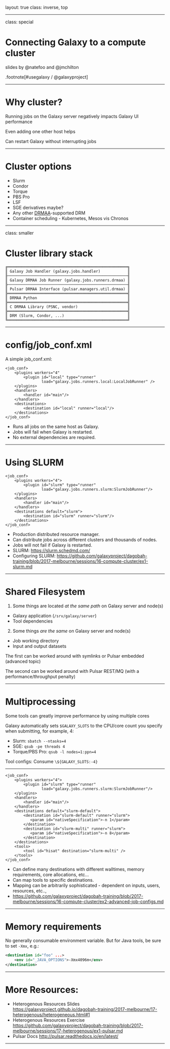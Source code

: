 layout: true
class: inverse, top

---
class: special
# Connecting Galaxy to a compute cluster

slides by @natefoo and @jmchilton

.footnote[\#usegalaxy / @galaxyproject]

---
# Why cluster?

Running jobs on the Galaxy server negatively impacts Galaxy UI performance

Even adding one other host helps

Can restart Galaxy without interrupting jobs

---
# Cluster options

- Slurm
- Condor
- Torque
- PBS Pro
- LSF
- SGE derivatives maybe?
- Any other [DRMAA](https://www.drmaa.org/)-supported DRM
- Container scheduling - Kubernetes, Mesos vis Chronos

---
class: smaller
# Cluster library stack

```
╔═════════════════════════════════════════════════════╗
║ Galaxy Job Handler (galaxy.jobs.handler)            ║
╟─────────────────────────────────────────────────────╢
║ Galaxy DRMAA Job Runner (galaxy.jobs.runners.drmaa) ║
╠─────────────────────────────────────────────────────╢
║ Pulsar DRMAA Interface (pulsar.managers.util.drmaa) ║
╠═════════════════════════════════════════════════════╣
║ DRMAA Python                                        ║
╠═════════════════════════════════════════════════════╣
║ C DRMAA Library (PSNC, vendor)                      ║
╠═════════════════════════════════════════════════════╣
║ DRM (Slurm, Condor, ...)                            ║
╚═════════════════════════════════════════════════════╝

```

---

# config/job_conf.xml

A simple job_conf.xml:

```
<job_conf>
    <plugins workers="4"
        <plugin id="local" type="runner"
                load="galaxy.jobs.runners.local:LocalJobRunner" />
    </plugins>
    <handlers>
        <handler id="main"/>
    </handlers>
    <destinations>
        <destination id="local" runner="local"/>
    </destinations>
</job_conf>
```

- Runs all jobs on the same host as Galaxy.
- Jobs will fail when Galaxy is restarted.
- No external dependencies are required.

---

# Using SLURM

```
<job_conf>
    <plugins workers="4">
        <plugin id="slurm" type="runner"
                load="galaxy.jobs.runners.slurm:SlurmJobRunner"/>
    </plugins>
    <handlers>
        <handler id="main"/>
    </handlers>
    <destinations default="slurm">
        <destination id="slurm" runner="slurm"/>
    </destinations>
</job_conf>
```

- Production distributed resource manager.
- Can distribute jobs across different clusters and thousands of nodes.
- Jobs will not fail if Galaxy is restarted.
- SLURM: https://slurm.schedmd.com/
- Configuring SLURM: https://github.com/galaxyproject/dagobah-training/blob/2017-melbourne/sessions/16-compute-cluster/ex1-slurm.md

---

# Shared Filesystem

1. Some things are located *at the same path* on Galaxy server and node(s)
  - Galaxy application (`/srv/galaxy/server`)
  - Tool dependencies
2. Some things *are the same* on Galaxy server and node(s)
  - Job working directory
  - Input and output datasets

The first can be worked around with symlinks or Pulsar embedded (advanced topic)

The second can be worked around with Pulsar REST/MQ (with a performance/throughput penalty)

---
# Multiprocessing

Some tools can greatly improve performance by using multiple cores

Galaxy automatically sets `$GALAXY_SLOTS` to the CPU/core count you specify when submitting, for example, 4:
- Slurm: `sbatch --ntasks=4`
- SGE: `qsub -pe threads 4`
- Torque/PBS Pro: `qsub -l nodes=1:ppn=4`

Tool configs: Consume `\${GALAXY_SLOTS:-4}`

---

```
<job_conf>
    <plugins workers="4">
        <plugin id="slurm" type="runner"
                load="galaxy.jobs.runners.slurm:SlurmJobRunner"/>
    </plugins>
    <handlers>
        <handler id="main"/>
    </handlers>
    <destinations default="slurm-default">
        <destination id="slurm-default" runner="slurm">
           <param id="nativeSpecification">-n 1</param>
        </destination>
        <destination id="slurm-multi" runner="slurm">
           <param id="nativeSpecification">-n 8</param>
        </destination>
    </destinations>
    <tools>
    	<tool id="hisat" destination="slurm-multi" /> 
    </tools>
</job_conf>
```

- Can define many destinations with different walltimes, memory requirements,
  core allocations, etc...
- Can map tools to specific destinations.
- Mapping can be arbitrarily sophisticated - dependent on inputs, users, resources, etc..,
- https://github.com/galaxyproject/dagobah-training/blob/2017-melbourne/sessions/16-compute-cluster/ex2-advanced-job-configs.md 

---
# Memory requirements

No generally consumable environment variable. But for Java tools, be sure to set `-Xmx`, e.g.:

```xml
<destination id="foo" ...>
    <env id="_JAVA_OPTIONS">-Xmx4096m</env>
</destination>
```
---

# More Resources:

- Heterogenous Resources Slides https://galaxyproject.github.io/dagobah-training/2017-melbourne/17-heterogenous/heterogeneous.html#1
- Heterogenous Resources Exercise https://github.com/galaxyproject/dagobah-training/blob/2017-melbourne/sessions/17-heterogenous/ex1-pulsar.md
- Pulsar Docs http://pulsar.readthedocs.io/en/latest/

---
